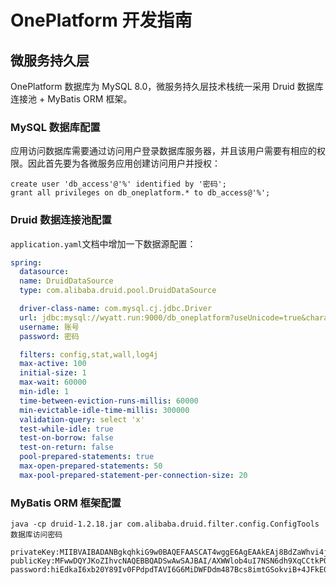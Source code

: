 # OnePlatform 开发指南

## 微服务持久层

OnePlatform 数据库为 MySQL 8.0，微服务持久层技术栈统一采用 Druid 数据库连接池 + MyBatis ORM 框架。

### MySQL 数据库配置

应用访问数据库需要通过访问用户登录数据库服务器，并且该用户需要有相应的权限。因此首先要为各微服务应用创建访问用户并授权：

```mysql
create user 'db_access'@'%' identified by '密码';
grant all privileges on db_oneplatform.* to db_access@'%';
```

### Druid 数据连接池配置

`application.yaml`文档中增加一下数据源配置：

```yaml
spring:
  datasource:
  name: DruidDataSource
  type: com.alibaba.druid.pool.DruidDataSource

  driver-class-name: com.mysql.cj.jdbc.Driver
  url: jdbc:mysql://wyatt.run:9000/db_oneplatform?useUnicode=true&characterEncoding=utf8&useSSL=false&allowPublicKeyRetrieval=true&serverTimezone=GMT%2B8
  username: 账号
  password: 密码

  filters: config,stat,wall,log4j
  max-active: 100
  initial-size: 1
  max-wait: 60000
  min-idle: 1
  time-between-eviction-runs-millis: 60000
  min-evictable-idle-time-millis: 300000
  validation-query: select 'x'
  test-while-idle: true
  test-on-borrow: false
  test-on-return: false
  pool-prepared-statements: true
  max-open-prepared-statements: 50
  max-pool-prepared-statement-per-connection-size: 20
```

### MyBatis ORM 框架配置

```
java -cp druid-1.2.18.jar com.alibaba.druid.filter.config.ConfigTools 数据库访问密码

privateKey:MIIBVAIBADANBgkqhkiG9w0BAQEFAASCAT4wggE6AgEAAkEAj8BdZaWhvi4js1I3p2H1eoIK2Q9AOBIBmn/8pvnsm8X38A92MdDdH/9nTR7ijbPj5F0i+1pwPIRvyAykZePhiwIDAQABAkBabu0SvkFjkEk7TZTfgzvYRykl5ndDDujdVnkOXpogYFEuezPAsaJIdjCcOT/dB80h1KXASgNCwJDGdC5EXUS5AiEA9Cuy8GZdFN5FEqIpwhOSE7hfntEUp2ZkbqakC4rN/bUCIQCWtzn94CH+mWlbF37fJ4IPscghyV95kJOcUtvtzP/qPwIhAOMowInNAe4HN4W1XloTcQRttHABnlB6/xa+a8HdOfU9AiB1kC0zRI8f2ykcfiJgDaBdf6798+d+mvEZomSdhSgm3wIgXyj1JHtqX6Vj4Aybrk9fYjJjz82EOrwY9qYsvvjjCzQ=
publicKey:MFwwDQYJKoZIhvcNAQEBBQADSwAwSAJBAI/AXWWlob4uI7NSN6dh9XqCCtkPQDgSAZp//Kb57JvF9/APdjHQ3R//Z00e4o2z4+RdIvtacDyEb8gMpGXj4YsCAwEAAQ==
password:hiEdkaI6xb20Y89Iv0FPdpdTAVI6G6MiDWFDdm487Bcs8imtGSokviB+4JFkE03E57sOsCWiFGjKErM2GXZwOQ==
```
